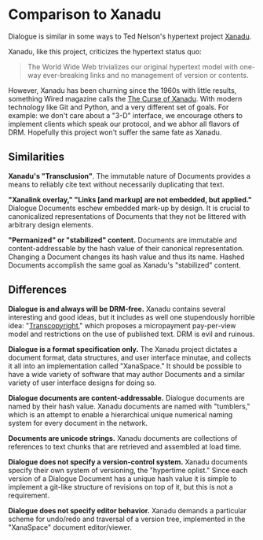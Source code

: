 # Comparison to Xanadu

Dialogue is similar in some ways to Ted Nelson's hypertext project [Xanadu][].

Xanadu, like this project, criticizes the hypertext status quo:

> The World Wide Web trivializes our original hypertext model with one-way ever-breaking links and no management of version or contents.

However, Xanadu has been churning since the 1960s with little results, something Wired magazine calls the [The Curse of Xanadu][]. With modern technology like Git and Python, and a very different set of goals. For example: we don't care about a "3-D" interface, we encourage others to implement clients which speak our protocol, and we abhor all flavors of DRM. Hopefully this project won't suffer the same fate as Xanadu.

## Similarities

**Xanadu's "Transclusion"**. The immutable nature of Documents provides a means to reliably cite text without necessarily duplicating that text.

**"Xanalink overlay," "Links [and markup] are not embedded, but applied."** Dialogue Documents eschew embedded mark-up by design. It is crucial to canonicalized representations of Documents that they not be littered with arbitrary design elements.

**"Permanized" or "stabilized" content.** Documents are immutable and content-addressable by the hash value of their canonical representation. Changing a Document changes its hash value and thus its name. Hashed Documents accomplish the same goal as Xanadu's "stabilized" content.

## Differences

**Dialogue is and always will be DRM-free.** Xanadu contains several interesting and good ideas, but it includes as well one stupendously horrible idea: "[Transcopyright][]," which proposes a micropayment pay-per-view model and restrictions on the use of published text. DRM is evil and ruinous.

**Dialogue is a format specification only.** The Xanadu project dictates a document format, data structures, and user interface minutae, and collects it all into an implementation called "XanaSpace." It should be possible to have a wide variety of software that may author Documents and a similar variety of user interface designs for doing so.

**Dialogue documents are content-addressable.** Dialogue documents are named by their hash value. Xanadu documents are named with "tumblers," which is an attempt to enable a hierarchical unique numerical naming system for every document in the network.

**Documents are unicode strings.** Xanadu documents are collections of references to text chunks that are retrieved and assembled at load time. 

**Dialogue does not specify a version-control system.** Xanadu documents specify their own system of versioning, the "hypertime oplist." Since each version of a Dialogue Document has a unique hash value it is simple to implement a git-like structure of revisions on top of it, but this is not a requirement.

**Dialogue does not specify editor behavior.** Xanadu demands a particular scheme for undo/redo and traversal of a version tree, implemented in the "XanaSpace" document editor/viewer.

[Xanadu]: http://xanadu.com/
[Transcopyright]: http://xanadu.com/tco
[Project Xanadu]: http://xanadu.com
[The Curse of Xanadu]: http://www.wired.com/wired/archive/3.06/xanadu_pr.html
